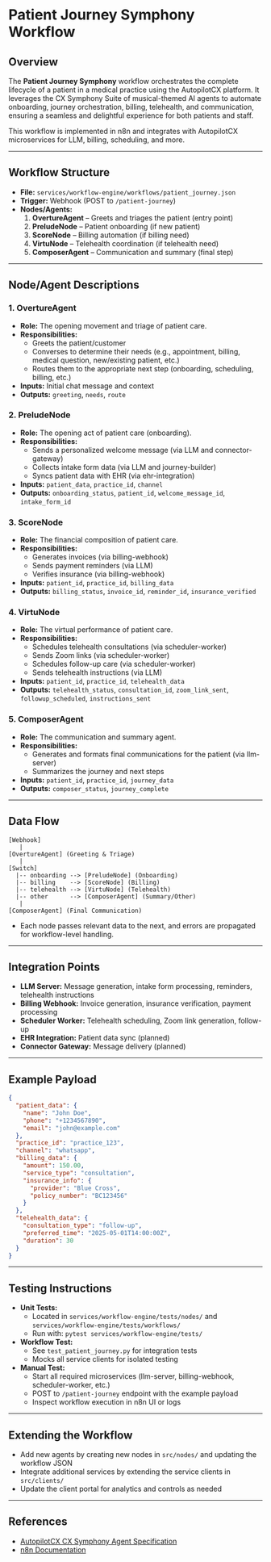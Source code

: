 # Patient Journey Symphony Workflow

## Overview
The **Patient Journey Symphony** workflow orchestrates the complete lifecycle of a patient in a medical practice using the AutopilotCX platform. It leverages the CX Symphony Suite of musical-themed AI agents to automate onboarding, journey orchestration, billing, telehealth, and communication, ensuring a seamless and delightful experience for both patients and staff.

This workflow is implemented in n8n and integrates with AutopilotCX microservices for LLM, billing, scheduling, and more.

---

## Workflow Structure
- **File:** `services/workflow-engine/workflows/patient_journey.json`
- **Trigger:** Webhook (POST to `/patient-journey`)
- **Nodes/Agents:**
  1. **OvertureAgent** – Greets and triages the patient (entry point)
  2. **PreludeNode** – Patient onboarding (if new patient)
  3. **ScoreNode** – Billing automation (if billing need)
  4. **VirtuNode** – Telehealth coordination (if telehealth need)
  5. **ComposerAgent** – Communication and summary (final step)

---

## Node/Agent Descriptions

### 1. OvertureAgent
- **Role:** The opening movement and triage of patient care.
- **Responsibilities:**
  - Greets the patient/customer
  - Converses to determine their needs (e.g., appointment, billing, medical question, new/existing patient, etc.)
  - Routes them to the appropriate next step (onboarding, scheduling, billing, etc.)
- **Inputs:** Initial chat message and context
- **Outputs:** `greeting`, `needs`, `route`

### 2. PreludeNode
- **Role:** The opening act of patient care (onboarding).
- **Responsibilities:**
  - Sends a personalized welcome message (via LLM and connector-gateway)
  - Collects intake form data (via LLM and journey-builder)
  - Syncs patient data with EHR (via ehr-integration)
- **Inputs:** `patient_data`, `practice_id`, `channel`
- **Outputs:** `onboarding_status`, `patient_id`, `welcome_message_id`, `intake_form_id`

### 3. ScoreNode
- **Role:** The financial composition of patient care.
- **Responsibilities:**
  - Generates invoices (via billing-webhook)
  - Sends payment reminders (via LLM)
  - Verifies insurance (via billing-webhook)
- **Inputs:** `patient_id`, `practice_id`, `billing_data`
- **Outputs:** `billing_status`, `invoice_id`, `reminder_id`, `insurance_verified`

### 4. VirtuNode
- **Role:** The virtual performance of patient care.
- **Responsibilities:**
  - Schedules telehealth consultations (via scheduler-worker)
  - Sends Zoom links (via scheduler-worker)
  - Schedules follow-up care (via scheduler-worker)
  - Sends telehealth instructions (via LLM)
- **Inputs:** `patient_id`, `practice_id`, `telehealth_data`
- **Outputs:** `telehealth_status`, `consultation_id`, `zoom_link_sent`, `followup_scheduled`, `instructions_sent`

### 5. ComposerAgent
- **Role:** The communication and summary agent.
- **Responsibilities:**
  - Generates and formats final communications for the patient (via llm-server)
  - Summarizes the journey and next steps
- **Inputs:** `patient_id`, `practice_id`, `journey_data`
- **Outputs:** `composer_status`, `journey_complete`

---

## Data Flow
```
[Webhook]
   |
[OvertureAgent] (Greeting & Triage)
   |
[Switch]
  |-- onboarding --> [PreludeNode] (Onboarding)
  |-- billing    --> [ScoreNode] (Billing)
  |-- telehealth --> [VirtuNode] (Telehealth)
  |-- other      --> [ComposerAgent] (Summary/Other)
   |
[ComposerAgent] (Final Communication)
```
- Each node passes relevant data to the next, and errors are propagated for workflow-level handling.

---

## Integration Points
- **LLM Server:** Message generation, intake form processing, reminders, telehealth instructions
- **Billing Webhook:** Invoice generation, insurance verification, payment processing
- **Scheduler Worker:** Telehealth scheduling, Zoom link generation, follow-up
- **EHR Integration:** Patient data sync (planned)
- **Connector Gateway:** Message delivery (planned)

---

## Example Payload
```json
{
  "patient_data": {
    "name": "John Doe",
    "phone": "+1234567890",
    "email": "john@example.com"
  },
  "practice_id": "practice_123",
  "channel": "whatsapp",
  "billing_data": {
    "amount": 150.00,
    "service_type": "consultation",
    "insurance_info": {
      "provider": "Blue Cross",
      "policy_number": "BC123456"
    }
  },
  "telehealth_data": {
    "consultation_type": "follow-up",
    "preferred_time": "2025-05-01T14:00:00Z",
    "duration": 30
  }
}
```

---

## Testing Instructions
- **Unit Tests:**
  - Located in `services/workflow-engine/tests/nodes/` and `services/workflow-engine/tests/workflows/`
  - Run with: `pytest services/workflow-engine/tests/`
- **Workflow Test:**
  - See `test_patient_journey.py` for integration tests
  - Mocks all service clients for isolated testing
- **Manual Test:**
  - Start all required microservices (llm-server, billing-webhook, scheduler-worker, etc.)
  - POST to `/patient-journey` endpoint with the example payload
  - Inspect workflow execution in n8n UI or logs

---

## Extending the Workflow
- Add new agents by creating new nodes in `src/nodes/` and updating the workflow JSON
- Integrate additional services by extending the service clients in `src/clients/`
- Update the client portal for analytics and controls as needed

---

## References
- [AutopilotCX CX Symphony Agent Specification](../../AutopilotCX_CX_Symphony_Agent_Spec_v1.txt)
- [n8n Documentation](https://docs.n8n.io/) 
